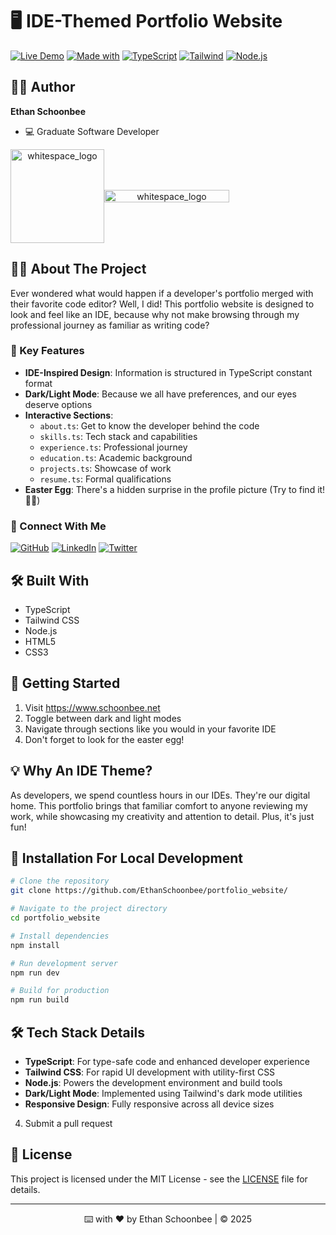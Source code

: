 # 🖥️ IDE-Themed Portfolio Website

[![Live Demo](https://img.shields.io/badge/Live-Demo-brightgreen)]()
[![Made with](https://img.shields.io/badge/Made%20with-❤️-red)]()
[![TypeScript](https://img.shields.io/badge/TypeScript-007ACC?style=for-the-badge&logo=typescript&logoColor=white)](https://www.typescriptlang.org/)
[![Tailwind](https://img.shields.io/badge/Tailwind_CSS-38B2AC?style=for-the-badge&logo=tailwind-css&logoColor=white)](https://tailwindcss.com/)
[![Node.js](https://img.shields.io/badge/Node.js-43853D?style=for-the-badge&logo=node.js&logoColor=white)](https://nodejs.org/)

## 🧔🏻 Author

**Ethan Schoonbee**
- 💻 Graduate Software Developer

<div style="display: flex; align-items: center;">
  <div align="center">
    <img src="https://github.com/user-attachments/assets/d4118767-1bbc-46f0-af72-de206052503f" alt="whitespace_logo" width="150" height="150">
    </div>
    <div align="center">
    <img src="https://github.com/user-attachments/assets/c3d3b90b-87e0-4844-8657-4e27164b6c59" alt="whitespace_logo" width="200" height="20">
  </div>
</div>

## 👨‍💻 About The Project

Ever wondered what would happen if a developer's portfolio merged with their favorite code editor? Well, I did! This portfolio website is designed to look and feel like an IDE, because why not make browsing through my professional journey as familiar as writing code?

### 🎯 Key Features

- **IDE-Inspired Design**: Information is structured in TypeScript constant format
- **Dark/Light Mode**: Because we all have preferences, and our eyes deserve options
- **Interactive Sections**:
  - `about.ts`: Get to know the developer behind the code
  - `skills.ts`: Tech stack and capabilities
  - `experience.ts`: Professional journey
  - `education.ts`: Academic background
  - `projects.ts`: Showcase of work
  - `resume.ts`: Formal qualifications
- **Easter Egg**: There's a hidden surprise in the profile picture (Try to find it! 🕵️‍♂️)

### 🔗 Connect With Me

[![GitHub](https://img.shields.io/badge/GitHub-100000?style=for-the-badge&logo=github&logoColor=white)](https://github.com/EthanSchoonbee)
[![LinkedIn](https://img.shields.io/badge/LinkedIn-0077B5?style=for-the-badge&logo=linkedin&logoColor=white)]()
[![Twitter](https://img.shields.io/badge/Twitter-1DA1F2?style=for-the-badge&logo=twitter&logoColor=white)]()

## 🛠️ Built With

- TypeScript
- Tailwind CSS
- Node.js
- HTML5
- CSS3

## 🚀 Getting Started

1. Visit https://www.schoonbee.net
2. Toggle between dark and light modes
3. Navigate through sections like you would in your favorite IDE
4. Don't forget to look for the easter egg! 

## 💡 Why An IDE Theme?

As developers, we spend countless hours in our IDEs. They're our digital home. This portfolio brings that familiar comfort to anyone reviewing my work, while showcasing my creativity and attention to detail. Plus, it's just fun! 

## 📝 Installation For Local Development

```bash
# Clone the repository
git clone https://github.com/EthanSchoonbee/portfolio_website/

# Navigate to the project directory
cd portfolio_website

# Install dependencies
npm install

# Run development server
npm run dev

# Build for production
npm run build
```

## 🛠️ Tech Stack Details

- **TypeScript**: For type-safe code and enhanced developer experience
- **Tailwind CSS**: For rapid UI development with utility-first CSS
- **Node.js**: Powers the development environment and build tools
- **Dark/Light Mode**: Implemented using Tailwind's dark mode utilities
- **Responsive Design**: Fully responsive across all device sizes

4. Submit a pull request

## 📄 License

This project is licensed under the MIT License - see the [LICENSE](LICENSE) file for details.

---
<div align="center">
⌨️ with ❤️ by Ethan Schoonbee | © 2025
</div>
